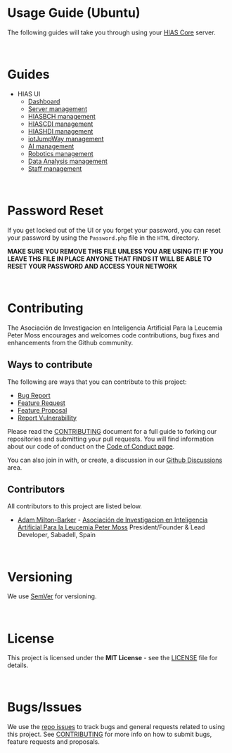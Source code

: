 # Usage Guide (Ubuntu)

The following guides will take you through using your [HIAS Core](https://github.com/aiial/hias-core " HIAS Core") server.

&nbsp;

# Guides

- HIAS UI
    - [Dashboard](ui/dashboard.md)
    - [Server management](ui/server.md)
    - [HIASBCH management](ui/hiasbch.md)
    - [HIASCDI management](ui/hiascdi.md)
    - [HIASHDI management](ui/hiashdi.md)
    - [iotJumpWay management](ui/iotjumpway.md)
    - [AI management](ui/ai.md)
    - [Robotics management](ui/robotics.md)
    - [Data Analysis management](ui/data-analysis.md)
    - [Staff management](ui/staff.md)

&nbsp;

# Password Reset

If you get locked out of the UI or you forget your password, you can reset your password by using the `Password.php` file in the `HTML` directory.

**MAKE SURE YOU REMOVE THIS FILE UNLESS YOU ARE USING IT! IF YOU LEAVE THS FILE IN PLACE ANYONE THAT FINDS IT WILL BE ABLE TO RESET YOUR PASSWORD AND ACCESS YOUR NETWORK**

&nbsp;

# Contributing
The Asociación de Investigacion en Inteligencia Artificial Para la Leucemia Peter Moss encourages and welcomes code contributions, bug fixes and enhancements from the Github community.

## Ways to contribute

The following are ways that you can contribute to this project:

- [Bug Report](https://github.com/aiial/hias-core/issues/new?assignees=&labels=&template=bug_report.md&title=)
- [Feature Request](https://github.com/aiial/hias-core/issues/new?assignees=&labels=&template=feature_request.md&title=)
- [Feature Proposal](https://github.com/aiial/hias-core/issues/new?assignees=&labels=&template=feature-proposal.md&title=)
- [Report Vulnerabillity](https://github.com/aiial/hias-core/issues/new?assignees=&labels=&template=report-a-vulnerability.md&title=)

Please read the [CONTRIBUTING](https://github.com/aiial/hias-core/blob/master/CONTRIBUTING.md "CONTRIBUTING") document for a full guide to forking our repositories and submitting your pull requests. You will find information about our code of conduct on the [Code of Conduct page](https://github.com/aiial/hias-core/blob/master/CODE-OF-CONDUCT.md "Code of Conduct page").

You can also join in with, or create, a discussion in our [Github Discussions](https://github.com/aiial/HIASCDI/discussions) area.

## Contributors

All contributors to this project are listed below.

- [Adam Milton-Barker](https://www.leukemiaairesearch.com/association/volunteers/adam-milton-barker "Adam Milton-Barker") - [Asociación de Investigacion en Inteligencia Artificial Para la Leucemia Peter Moss](https://www.leukemiaresearchassociation.ai "Asociación de Investigacion en Inteligencia Artificial Para la Leucemia Peter Moss") President/Founder & Lead Developer, Sabadell, Spain

&nbsp;

# Versioning
We use [SemVer](https://semver.org/) for versioning.

&nbsp;

# License
This project is licensed under the **MIT License** - see the [LICENSE](https://github.com/aiial/hias-core/blob/master/LICENSE "LICENSE") file for details.

&nbsp;

# Bugs/Issues
We use the [repo issues](https://github.com/aiial/hias-core/issues "repo issues") to track bugs and general requests related to using this project. See [CONTRIBUTING](https://github.com/aiial/hias-core/blob/master/CONTRIBUTING.md "CONTRIBUTING") for more info on how to submit bugs, feature requests and proposals.
